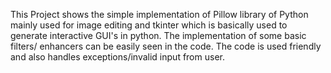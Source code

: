 This Project shows the simple implementation of Pillow library of Python mainly used for image editing and tkinter which is basically used to generate interactive GUI's in python. The implementation of some basic filters/ enhancers can be easily seen in the code. The code is used friendly and also handles exceptions/invalid input from user. 
